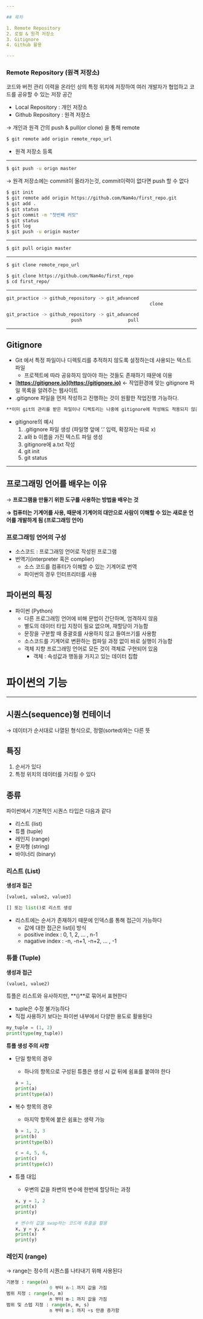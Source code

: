 ```yaml
---

## 목차

1. Remote Repository
2. 로컬 & 원격 저장소
3. Gitignore
4. Github 활용

---
```


### Remote Repository (원격 저장소)

코드와 버전 관리 이력을 온라인 상의 특정 위치에 저장하여 여러 개발자가 협업하고 코드를 공유할 수 있는 저장 공간

- Local Repository : 개인 저장소
- Github Repository : 원격 저장소

→ 개인과 원격 간의 push & pull(or clone) 을 통해 remote

```bash
$ git remote add origin remote_repo_url
```

- 원격 저장소 등록

---

```bash
$ git push -u orign master
```

→ 원격 저장소에는 commit이 올라가는것, commit이력이 없다면 push 할 수 없다

```bash
$ git init
$ git remote add origin https://github.com/Nam4o/first_repo.git
$ git add .
$ git status
$ git commit -m "첫번째 커밋"
$ git status
$ git log
$ git push -u origin master
```

---

```bash
$ git pull origin master
```

---

```bash
$ git clone remote_repo_url
```

```bash
$ git clone https://github.com/Nam4o/first_repo
$ cd first_repo/
```

---

```bash
git_practice -> github_repository -> git_advanced
										             clone 
```

```bash
git_practice -> github_repository -> git_advanced
						push                 pull
```

---

## Gitignore

- Git 에서 특정 파일이나 디렉토리를 추적하지 않도록 설정하는데 사용되는 텍스트 파일
    - 프로젝트에 따라 공유하지 않아야 하는 것들도 존재하기 때문에 이용
- [**https://gitignore.io](https://gitignore.io)** ← 작업환경에 맞는 gitignore 파일 목록을 알려주는 웹사이트
- .gitignore 파일을 먼저 작성하고 진행하는 것이 원활한 작업진행 가능하다.

```markdown
**이미 git의 관리를 받은 파일이나 디렉토리는 나중에 gitignore에 작성해도 적용되지 않음**
```

- gitignore의 예시
    1. .gitignore 파일 생성 (파일명 앞에 ‘.’ 입력, 확장자는 따로 x)
    2. a와 b 이름을 가진 텍스트 파일 생성
    3. gitignore에 a.txt 작성
    4. git init
    5. git status

---

## 프로그래밍 언어를 배우는 이유

→ **프로그램을 만들기 위한 도구를 사용하는 방법을 배우는 것**

**→ 컴퓨터는 기계어를 사용, 때문에 기계어의 대안으로 사람이 이해할 수 있는 새로운 언어를 개발하게 됨 (프로그래밍 언어)**

### 프로그래밍 언어의 구성

- 소스코드 : 프로그래밍 언어로 작성된 프로그램
- 번역기(interpreter 혹은 complier)
    - 소스 코드를 컴퓨터가 이해할 수 있는 기계어로 번역
    - 파이썬의 경우 인터프리터를 사용

## 파이썬의 특징

- 파이썬 (Python)
    - 다른 프로그래밍 언어에 비해 문법이 간단하며, 엄격하지 않음
    - 별도의 데이터 타입 지정이 필요 없으며, 재할당이 가능함
    - 문장을 구분할 때 중괄호를 사용하지 않고 들여쓰기를 사용함
    - 소스코드를 기계어로 변환하는 컴파일 과정 없이 바로 실행이 가능함
    - 객체 지향 프로그래밍 언어로 모든 것이 객체로 구현되어 있음
        - 객체 : 속성값과 행동을 가지고 있는 데이터 집합
        

# 파이썬의 기능

---

## 시퀀스(sequence)형 컨테이너

→ 데이터가 순서대로 나열된 형식으로, 정렬(sorted)와는 다른 뜻

## 특징

1. 순서가 있다
2. 특정 위치의 데이터를 가리킬 수 있다

## 종류

파이썬에서 기본적인 시퀀스 타입은 다음과 같다

- 리스트 (list)
- 튜플 (tuple)
- 레인지 (range)
- 문자형 (string)
- 바이너리 (binary)

### 리스트 (List)

**생성과 접근**

```python
[value1, value2, value3]
```

```python
[] 또는 list()로 리스트 생성
```

- 리스트에는 순서가 존재하기 때문에 인덱스를 통해 접근이 가능하다
    - 값에 대한 접근은 list[i] 방식
    - positive index : 0, 1, 2, ... , n-1
    - nagative index : -n, -n+1, -n+2, … , -1

### 튜플 (Tuple)

**생성과 접근**

```python
(value1, value2)
```

튜플은 리스트와 유사하지만, **()**로 묶어서 표현한다

- tuple은 수정 불가능하다
- 직접 사용하기 보다는 파이썬 내부에서 다양한 용도로 활용된다

```python
my_tuple = (1, 2)
print(type(my_tuple))
```

**튜플 생성 주의 사항**

- 단일 항목의 경우
    - 하나의 항목으로 구성된 튜플은 생성 시 값 뒤에 쉼표를 붙여야 한다
    
    ```python
    a = 1,
    print(a)
    print(type(a))
    ```
    
- 복수 항목의 경우
    - 마지막 항목에 붙은 쉼표는 생략 가능
    
    ```python
    b = 1, 2, 3
    print(b)
    print(type(b))
    ```
    
    ```python
    c = 4, 5, 6,
    print(c)
    print(type(c))
    ```
    
- 튜플 대입
    - 우변의 값을 좌변의 변수에 한번에 할당하는 과정
    
    ```python
    x, y = 1, 2
    print(x)
    print(y)
    ```
    
    ```python
    # 변수의 값을 swap하는 코드에 튜플을 활용
    x, y = y, x
    print(x)
    print(y)
    ```
    

### 레인지 (range)

→ range는 정수의 시퀀스를 나타내기 위해 사용된다

```python
기본형 : range(n)
				0 부터 n-1 까지 값을 가짐
범위 지정 : range(n, m)
				n 부터 m-1 까지 값을 가짐
범위 및 스텝 지정 : range(n, m, s)
				n 부터 m-1 까지 +s 만큼 증가함
```